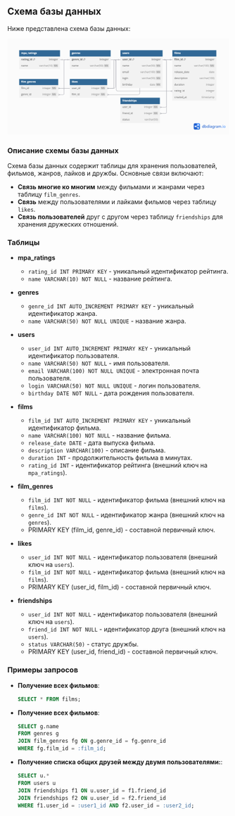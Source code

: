 ## Схема базы данных

Ниже представлена схема базы данных:

![Схема базы данных](scheme.png) <!-- Путь к изображению должен быть относительным или абсолютным в зависимости от вашего проекта -->

### Описание схемы базы данных

Схема базы данных содержит таблицы для хранения пользователей, фильмов, жанров, лайков и дружбы. Основные связи включают:

- **Связь многие ко многим** между фильмами и жанрами через таблицу `film_genres`.
- **Связь** между пользователями и лайками фильмов через таблицу `likes`.
- **Связь пользователей** друг с другом через таблицу `friendships` для хранения дружеских отношений.

### Таблицы

- **mpa_ratings**
  - `rating_id INT PRIMARY KEY` - уникальный идентификатор рейтинга.
  - `name VARCHAR(10) NOT NULL` - название рейтинга.

- **genres**
  - `genre_id INT AUTO_INCREMENT PRIMARY KEY` - уникальный идентификатор жанра.
  - `name VARCHAR(50) NOT NULL UNIQUE` - название жанра.

- **users**
  - `user_id INT AUTO_INCREMENT PRIMARY KEY` - уникальный идентификатор пользователя.
  - `name VARCHAR(50) NOT NULL` - имя пользователя.
  - `email VARCHAR(100) NOT NULL UNIQUE` - электронная почта пользователя.
  - `login VARCHAR(50) NOT NULL UNIQUE` - логин пользователя.
  - `birthday DATE NOT NULL` - дата рождения пользователя.

- **films**
  - `film_id INT AUTO_INCREMENT PRIMARY KEY` - уникальный идентификатор фильма.
  - `name VARCHAR(100) NOT NULL` - название фильма.
  - `release_date DATE` - дата выпуска фильма.
  - `description VARCHAR(100)` - описание фильма.
  - `duration INT` - продолжительность фильма в минутах.
  - `rating_id INT` - идентификатор рейтинга (внешний ключ на `mpa_ratings`).

- **film_genres**
  - `film_id INT NOT NULL` - идентификатор фильма (внешний ключ на `films`).
  - `genre_id INT NOT NULL` - идентификатор жанра (внешний ключ на `genres`).
  - PRIMARY KEY (film_id, genre_id) - составной первичный ключ.

- **likes**
  - `user_id INT NOT NULL` - идентификатор пользователя (внешний ключ на `users`).
  - `film_id INT NOT NULL` - идентификатор фильма (внешний ключ на `films`).
  - PRIMARY KEY (user_id, film_id) - составной первичный ключ.

- **friendships**
  - `user_id INT NOT NULL` - идентификатор пользователя (внешний ключ на `users`).
  - `friend_id INT NOT NULL` - идентификатор друга (внешний ключ на `users`).
  - `status VARCHAR(50)` - статус дружбы.
  - PRIMARY KEY (user_id, friend_id) - составной первичный ключ.

### Примеры запросов

- **Получение всех фильмов**:
  ```sql
  SELECT * FROM films;

- **Получение всех фильмов**:
  ```sql
  SELECT g.name
  FROM genres g
  JOIN film_genres fg ON g.genre_id = fg.genre_id
  WHERE fg.film_id = :film_id;

- **Получение списка общих друзей между двумя пользователями:**:
  ```sql
  SELECT u.*
  FROM users u
  JOIN friendships f1 ON u.user_id = f1.friend_id
  JOIN friendships f2 ON u.user_id = f2.friend_id
  WHERE f1.user_id = :user1_id AND f2.user_id = :user2_id;






